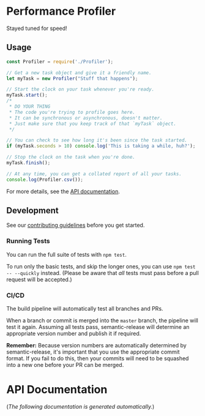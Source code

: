 # Performance Profiler
Stayed tuned for speed!

## Usage
```javascript
const Profiler = require('./Profiler');

// Get a new task object and give it a friendly name.
let myTask = new Profiler("Stuff that happens");

// Start the clock on your task whenever you're ready.
myTask.start();
/* 
 * DO YOUR THING
 * The code you're trying to profile goes here.
 * It can be synchronous or asynchronous, doesn't matter.
 * Just make sure that you keep track of that `myTask` object.
 */

// You can check to see how long it's been since the task started.
if (myTask.seconds > 10) console.log('This is taking a while, huh?');

// Stop the clock on the task when you're done.
myTask.finish();

// At any time, you can get a collated report of all your tasks.
console.log(Profiler.csv());
```

For more details, see the [API documentation](#api-documentation).

## Development
See our [contributing guidelines](CONTRIBUTING.md) before you get started.

### Running Tests
You can run the full suite of tests with `npm test`.

To run only the basic tests, and skip the longer ones, you can use `npm test -- --quickly` instead. (Please be aware that _all_ tests must pass before a pull request will be accepted.)

### CI/CD
The build pipeline will automatically test all branches and PRs.

When a branch or commit is merged into the `master` branch, the pipeline will test it again. Assuming all tests pass, semantic-release will determine an appropriate version number and publish it if required.

**Remember:** Because version numbers are automatically determined by semantic-release, it's important that you use the appropriate commit format. If you fail to do this, then your commits will need to be squashed into a new one before your PR can be merged.

# API Documentation
(_The following documentation is generated automatically._)
<!-- DO NOT MANUALLY EDIT THIS SECTION! It is kept up to date automatically. -->
<!-- START JSDOCS -->
<!-- END JSDOCS -->
